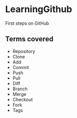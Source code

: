 # LearningGithub
First steps on GitHub

## Terms covered
* Repository
* Clone
* Add
* Commit
* Push
* Pull
* Diff
* Branch
* Merge
* Checkout
* Fork
* Tags

